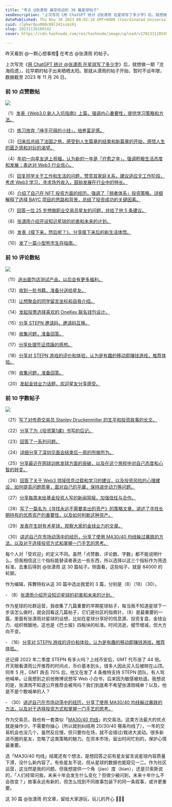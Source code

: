 ```yaml
---
title: "考古 @张潇雨 最受欢迎的 30 篇星球帖子"
seoDescription: "上次写完《用 ChatGPT 统计 @张潇雨 在星球写了多少字》后，就想做一期「沧海拾遗」，拉早期的帖子出来晒晒太阳。那就从潇雨的帖子开始。"
datePublished: Thu Nov 30 2023 08:02:16 GMT+0000 (Coordinated Universal Time)
cuid: clpkwr0pu000c09l241szez8j
slug: 20231130160142
cover: https://cdn.hashnode.com/res/hashnode/image/upload/v1701331285457/f1ec7844-b280-4904-a641-0ada1de78205.jpeg

---
```


昨天看到 @一颗心想事橙🍊 在考古 @张潇雨 的帖子。

上次写完《[用 ChatGPT 统计 @张潇雨 在星球写了多少字](https://articles.zsxq.com/id_ktd97izj1c7m.html)》后，就想做一期「沧海拾遗」，拉早期的帖子出来晒晒太阳。那就从潇雨的帖子开始，暂时不设年限，数据截至 2023 年 11 月 26 日。

### 前 10 点赞数帖

![](url)

（1）[发表《Web3.0 新人入坑指南》上篇，强调内心重要性，提供学习策略和方法。](https://t.zsxq.com/12yLGRdvw)

（2）[练习放弃「唾手可得的小钱」，培养富足感。](https://t.zsxq.com/12s46FhZf)

（3）[归来后总结了法国之旅，感受到人生篇章的结束和新篇章的开始，感悟人生的匮乏感和对玩的渴望。](https://t.zsxq.com/12c0PAqE2)

（4）[年初一向星友送上祝福，认为新的一年是「疗愈之年」，强调积极生活态度和发展；表达对 Web3 行业信心。](https://t.zsxq.com/12StJG2gP)

（5）[回复同学关于工作和生活的问题，赞赏其家庭关系，建议适应无工作阶段，考虑 Web3 学习，寻求场外收入，鼓励发展在行业中的特长。](https://t.zsxq.com/12EXTvuPj)

（6）[介绍了自己在 NFT 投资方面的经历，强调了「弱者体系」投资策略，详细解释了选择 BAYC 项目的思路和背景，总结了投资成功的关键因素。](https://t.zsxq.com/12P3BECgQ)

（7）[回答一位 25 岁想做职业交易员星友的问题，并给了他 5 条建议。](https://t.zsxq.com/12kwFZGq8)

（8）[张潇雨介绍开设知识星球的初衷和未来的计划。](https://t.zsxq.com/129AZF6PH)

（9）[发表《瘦下来，然后呢？》，分享瘦下来后的新生活体悟。](https://t.zsxq.com/12wWLbNiv)

（10）[发了一篇小型熊市生存指南。](https://t.zsxq.com/12ckr1vGy)

### 前 10 评论数帖

![](url)

（11）[送出面包店测试产品，以后会有更多福利。](https://t.zsxq.com/12aLq7g8K)

（12）[收到一批书籍，准备分送给星友。](https://t.zsxq.com/12CqFhKbl)

（13）[让想聚会的同学留言坐标和自我介绍。](https://t.zsxq.com/127u4mKB5)

（14）[发起投票选择喜欢的 OneKey 联名钱包设计。](https://t.zsxq.com/12W9ebcnL)

（15）[分享 STEPN 邀请码，邀请码互换。](https://t.zsxq.com/12Dc4qjz7)

（16）[收集问题，准备回答。](https://t.zsxq.com/12uVtKIJ0)

（17）[分享处理签证烦躁的感想。](https://t.zsxq.com/121MOroa8)

（18）[分享对 STEPN 游戏的评价和体验，认为是有趣的移动即赚钱游戏，推荐体验。](https://t.zsxq.com/12RknWfDf)

（19）[收集问题，准备回答。](https://t.zsxq.com/12EumvD66)

（20）[发起金钱业力话题，欢迎星友分享感受。](https://t.zsxq.com/12e2CWfcD)

### 前 10 字数帖子

![](url)

（21）[写了对传奇交易员 Stanley Druckenmiller 的生平和投资故事的长文。](https://t.zsxq.com/12hBSLjbd)

（22）[分享了为《投资第1课》书写的后记。](https://t.zsxq.com/12pqoRMoJ)

（23）[回答了一系列问题。](https://t.zsxq.com/122XYocFD)

（24）[详细分享了深圳见面会结束后一周的所做所为。](https://t.zsxq.com/12QGTC0j5)

（25）[分享最近在网球训练发球方面的突破，以及在这个旅程中对自己态度和心智的转变。](https://t.zsxq.com/12ztluemC)

（26）[回答了关于 Web3 领域信息过载和学习的建议，以及投资风险的心理建设，如何提高问题质量，面对自己的平庸，保持进步动力等问题。](https://t.zsxq.com/12ejgImoP)

（27）[分享每周末给基金投资人写的新闻简报，加强信任与合作。](https://t.zsxq.com/12DTfFu6l)

（28）[写了一篇名为《寻找永远不需要卖出的资产》的策略文章，讲述了寻找长期持有的优质资产的重要性，以及如何判断这种资产。](https://wx.zsxq.com/dweb2/index/topic_detail/581514158158284)

（29）[发表在生财有术星球，观察大家的金钱业力的文章。](https://t.zsxq.com/12AbO9qSa)

（30）[讲述自己在市场动荡中的经历，分享了使用 MA30/40 均线躲过暴跌的方法，以及对于选择投资方式和掌握一门手艺的思考。](https://t.zsxq.com/12G6xv8t9)

每个人对「受欢迎」的定义不同。虽然「点赞数、评论数、字数」都不能说明什么，但我相信这三个指标能替读者表达一些东西，所以选择以这三个指标作为筛选标准，去重后得到 @张潇雨 这 30 篇帖子。侧面看，这些帖子，就是 84000 的轮廓。

作为编辑，挥舞特权从这 30 篇中选出我爱的 3 篇，分别是（8）（18）（30）。

\- （8）[张潇雨介绍开设知识星球的初衷和未来的计划。](https://t.zsxq.com/129AZF6PH)

作为星球的社群运营，我收集了几篇重要的早期星球帖子，每当我不知道星球下一步该怎么做时，就会回看这几篇帖子，它们是社区的指南针，（8）是最重要的一篇。里面有张潇雨对星球的设想，比如在星球分享好的信息源、投资复盘、金钱业力、组织根据地，这也是《巴士报》四板块的标准。时间流逝，细节增减，但大方向不变。

\- （18）[分享对 STEPN 游戏的评价和体验，认为是有趣的移动即赚钱游戏，推荐体验。](https://t.zsxq.com/12RknWfDf)

还记得 2022 年二季度 STEPN 有多火吗？上线币安后，GMT 代币涨了 44 倍。开天眼看潇雨公开推荐的时间点，币价基本到头，很多人因此买入后被晾在山顶。同年 5 月，GMT 跌去 70% 后，他又在发了 4 条推特支持 STEPN 团队，有人骂他喊单。让我想到之前他微博说想写 Web 小白书，后来因为敏感被劝退。我想说的是，张潇雨不知道公开推荐会被骂吗？我们到底希不希望张潇雨喊单？以及，他是不是个敢喊单的人？

\- （30）[讲述自己在市场动荡中的经历，分享了使用 MA30/40 均线躲过暴跌的方法，以及对于选择投资方式和掌握一门手艺的思考。](https://t.zsxq.com/12G6xv8t9)

作为交易员，我也有一套类似「[MA30/40 均线](https://t.zsxq.com/14FpQKp5F)」的交易法。这类方法最大的优点就是操作少，不需要你操心（所以就别纠结用 20/30/40 哪条均线了），一年的交易机会也没几个，虽然反应慢，但只要你在场，就不会错过/栽进大波动。很多新进币圈的星友，忽略了这类策略的魅力。在资本市场，留出时间忙别的，保护心情最重要。

选「MA30/40 均线」结尾还有个想法，是想回答之前有星友留言说星球内容质量下滑，没什么新内容了。有些星友不说，但从星球的数据也能窥见一二。作为社区运营，这当然是我的问题。但我想提供一个角（jiao）度（bian），还是贝索斯说的，「人们经常问我，未来十年会发生什么变化？但很少被问到，未来十年什么不会改变？」故事永远有新的，但怎么找到不同故事包装下的同一条叙事，或许更重要。

这 30 篇 @张潇雨 的文章，留给大家游玩，玩儿的开心 💌💌💌